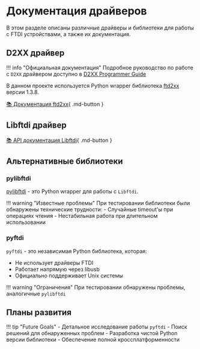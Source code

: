 # Документация драйверов

В этом разделе описаны различные драйверы и библиотеки для работы с FTDI устройствами, а также их документация.

## D2XX драйвер

!!! info "Официальная документация"
    Подробное руководство по работе с `D2XX` драйвером доступно в [D2XX Programmer Guide](https://ftdichip.com/wp-content/uploads/2023/09/D2XX_Programmers_Guide.pdf)

В данном проекте используется Python wrapper библиотека [ftd2xx](https://github.com/ftd2xx/ftd2xx) версии 1.3.8.

[📚 Документация ftd2xx](https://ftd2xx.github.io/ftd2xx/){ .md-button }

## Libftdi драйвер

[📚 API документация Libftdi](https://www.intra2net.com/en/developer/libftdi/documentation/){ .md-button }

## Альтернативные библиотеки

### pylibftdi

[pylibftdi](https://github.com/codedstructure/pylibftdi) - это Python wrapper для работы с `Libftdi`.

!!! warning "Известные проблемы"
    При тестировании библиотеки были обнаружены технические трудности:
    - Случайные timeout'ы при операциях чтения
    - Нестабильная работа при длительном использовании

### pyftdi

`pyftdi` - это независимая Python библиотека, которая:

- Не использует драйверы FTDI
- Работает напрямую через libusb
- Официально поддерживает Unix системы

!!! warning "Ограничения"
    При тестировании обнаружены проблемы, аналогичные `pylibftdi`

## Планы развития

!!! tip "Future Goals"
    - Детальное исследование работы `pyftdi`
    - Поиск решений для обнаруженных проблем
    - Разработка чистой Python версии библиотеки
    - Обеспечение полной кроссплатформенности
